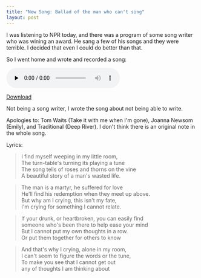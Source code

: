 ```yaml
---
title: "New Song: Ballad of the man who can't sing"
layout: post
---
```


I was listening to NPR today, and there was a program of some song writer who was wining an award. He sang a few of his songs and they were terrible. I decided that even I could do better than that.

So I went home and wrote and recorded a song: 

<audio id="wp_mep_44" src="http://jordaneldredge.com/uploads/2008/08/ballad-of-the-man-who-cant-sing.mp3" type="audio/mp3"    controls="controls" preload="none"  ></audio>

<a href="http://jordaneldredge.com/uploads/2008/08/ballad-of-the-man-who-cant-sing.mp3">Download</a>

Not being a song writer, I wrote the song about not being able to write.

Apologies to: Tom Waits (Take it with me when I'm gone), Joanna Newsom (Emily), and Traditional (Deep River). I don't think there is an original note in the whole song.

Lyrics:

> I find myself weeping in my little room,  
> The turn-table's turning its playing a tune  
> The song tells of roses and thorns on the vine  
> A beautiful story of a man's wasted life.  

> The man is a martyr, he suffered for love  
> He'll find his redemption when they meet up above.  
> But why am I crying, this isn't my fate,  
> I'm crying for something I cannot relate.  

> If your drunk, or heartbroken, you can easily find  
> someone who's been there to help ease your mind  
> But I cannot put my own thoughts in a row.  
> Or put them together for others to know  

> And that's why I crying, alone in my room,  
> I can't seem to figure the words or the tune,  
> To make you see that I cannot get out  
> any of thoughts I am thinking about  
